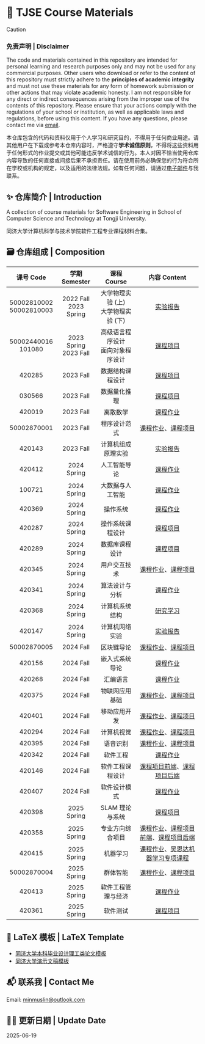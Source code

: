 # 🎉 TJSE Course Materials

> [!CAUTION]
> ### 免责声明 | Disclaimer
> 
> The code and materials contained in this repository are intended for personal learning and research purposes only and may not be used for any commercial purposes. Other users who download or refer to the content of this repository must strictly adhere to the **principles of academic integrity** and must not use these materials for any form of homework submission or other actions that may violate academic honesty. I am not responsible for any direct or indirect consequences arising from the improper use of the contents of this repository. Please ensure that your actions comply with the regulations of your school or institution, as well as applicable laws and regulations, before using this content. If you have any questions, please contact me via [email](mailto:minmuslin@outlook.com).
>
> 本仓库包含的代码和资料仅用于个人学习和研究目的，不得用于任何商业用途。请其他用户在下载或参考本仓库内容时，严格遵守**学术诚信原则**，不得将这些资料用于任何形式的作业提交或其他可能违反学术诚信的行为。本人对因不恰当使用仓库内容导致的任何直接或间接后果不承担责任。请在使用前务必确保您的行为符合所在学校或机构的规定，以及适用的法律法规。如有任何问题，请通过[电子邮件](mailto:minmuslin@outlook.com)与我联系。

## ✨ 仓库简介 | Introduction

A collection of course materials for Software Engineering in School of Computer Science and Technology at Tongji University.

同济大学计算机科学与技术学院软件工程专业课程材料合集。

## 🗃️ 仓库组成 | Composition

| 课号 Code | 学期 Semester | 课程 Course | 内容 Content |
| :---: | :---: | :---: | :---: |
| 50002810002<br>50002810003 | 2022 Fall<br>2023 Spring | 大学物理实验 (上)<br>大学物理实验 (下) | [实验报告](https://github.com/MinmusLin/University_Physics_Experiment_Reports) |
| 50002440016<br>101080 | 2023 Spring<br>2023 Fall | 高级语言程序设计<br>面向对象程序设计 | [课程项目](https://github.com/MinmusLin/Advanced_Language_Programming_and_OOP_Course_Projects) |
| 420285 | 2023 Fall | 数据结构课程设计 | [课程项目](https://github.com/MinmusLin/Data_Structures_Course_Projects) |
| 030566 | 2023 Fall | 数据量化推理 | [课程项目](https://github.com/MinmusLin/Quantitative_Reasoning_Course_Project) |
| 420019 | 2023 Fall | 离散数学 | [课程作业](https://github.com/MinmusLin/Discrete_Mathematics_Course_Assignments) |
| 50002870001 | 2023 Fall | 程序设计范式 | [课程作业](https://github.com/MinmusLin/Programming_Paradigms_Course_Assignments)、[课程项目](https://github.com/MinmusLin/Teamfight_Tactics) |
| 420143 | 2023 Fall | 计算机组成原理实验 | [实验报告](https://github.com/MinmusLin/Computer_Organization_Experiment_Reports) |
| 420412 | 2024 Spring | 人工智能导论 | [课程作业](https://github.com/MinmusLin/Introduction_to_Artificial_Intelligence_Course_Assignments) |
| 100721 | 2024 Spring | 大数据与人工智能 | [课程作业](https://github.com/MinmusLin/Big_Data_and_Artificial_Intelligence_Course_Assignments) |
| 420369 | 2024 Spring | 操作系统 | [课程作业](https://github.com/MinmusLin/Operating_System_Course_Assignments) |
| 420287 | 2024 Spring | 操作系统课程设计 | [课程项目](https://github.com/MinmusLin/Minmus_Operating_System_in_Rust) |
| 420289 | 2024 Spring | 数据库课程设计 | [课程项目](https://github.com/MinmusLin/PetJoy) |
| 420345 | 2024 Spring | 用户交互技术 | [课程作业](https://github.com/MinmusLin/Human_Computer_Interface_Course_Assignments)、[课程项目](https://github.com/MinmusLin/Story_Lingo_Kids) |
| 420341 | 2024 Spring | 算法设计与分析 | [课程作业](https://github.com/MinmusLin/Analysis_and_Design_of_Algorithms_Course_Assignments) |
| 420368 | 2024 Spring | 计算机系统结构 | [研究学习](https://github.com/MinmusLin/Computer_Architecture_Research_Study) |
| 420147 | 2024 Spring | 计算机网络实验 | [实验报告](https://github.com/MinmusLin/Computer_Network_Experiment_Reports) |
| 50002870005 | 2024 Fall | 区块链导论 | [课程作业](https://github.com/MinmusLin/Introduction_to_Blockchain)、[课程项目](https://github.com/MinmusLin/Miel_Link) |
| 420156 | 2024 Fall | 嵌入式系统导论 | [课程作业](https://github.com/MinmusLin/Introduction_to_Embedded_Systems_Course_Assignments) |
| 420268 | 2024 Fall | 汇编语言 | [课程作业](https://github.com/MinmusLin/Assembly_Language_Course_Assignments) |
| 420375 | 2024 Fall | 物联网应用基础 | [课程作业](https://github.com/MinmusLin/Fundamentals_of_IoT_Applications_Course_Assignments)、[课程项目](https://github.com/MinmusLin/Regional_THP_Data_Publishing_Subscription_and_Analysis_System) |
| 420401 | 2024 Fall | 移动应用开发 | [课程作业](https://github.com/MinmusLin/Mobile_Application_Development_Course_Assignments)、[课程项目](https://github.com/Tongji-Software-2024/Atlas.Y_iOS_Application) |
| 420294 | 2024 Fall | 计算机视觉 | [课程作业](https://github.com/MinmusLin/Computer_Vision_Course_Assignments)、[课程项目](https://github.com/MinmusLin/Speedbump_Detection_and_Distance_Measurement) |
| 420395 | 2024 Fall | 语音识别 | [课程作业](https://github.com/MinmusLin/Speech_Recognition_Course_Assignments)、[课程项目](https://github.com/MinmusLin/Meeting_Minutes_Assistant) |
| 420342 | 2024 Fall | 软件工程 | [课程作业](https://github.com/MinmusLin/Software_Engineering_Course_Assignments) |
| 420146 | 2024 Fall | 软件工程课程设计 | [课程项目前端](https://github.com/Intelligent-Curtain-Wall/OssManagement_Frontend)、[课程项目后端](https://github.com/Intelligent-Curtain-Wall/OssManagement_Backend) |
| 420407 | 2024 Fall | 软件设计模式 | [课程作业](https://github.com/MinmusLin/Software_Design_Patterns_Course_Assignments) |
| 420398 | 2025 Spring | SLAM 理论与系统 | [课程项目](https://github.com/MinmusLin/SLAM_Theory_and_Systems_Course_Project) |
| 420358 | 2025 Spring | 专业方向综合项目 | [课程作业](https://github.com/MinmusLin/Diagnosis_of_Diabetic_Retinopathy)、[课程项目前端](https://github.com/MinmusLin/DiabRetina_AI_Frontend)、[课程项目后端](https://github.com/MinmusLin/DiabRetina_AI_Backend) |
| 420415 | 2025 Spring | 机器学习 | [课程作业](https://github.com/MinmusLin/Machine_Learning_Course_Assignments)、[吴恩达机器学习专项课程](https://github.com/MinmusLin/Machine_Learning_Specialization_Practice_Labs) |
| 50002870004 | 2025 Spring | 群体智能 | [课程作业](https://github.com/MinmusLin/Swarm_Intelligence_Course_Assignments)、[课程项目](https://github.com/MinmusLin/Reinforcement_Learning_Based_Multi_Agent_Path_Finding) |
| 420413 | 2025 Spring | 软件工程管理与经济 | [课程作业](https://github.com/MinmusLin/Software_Engineering_Management_and_Economics_Course_Assignments) |
| 420361 | 2025 Spring | 软件测试 | [课程项目](https://github.com/MinmusLin/Tongji_ICW_Dataset_Management_Platform_Test_Application) |

## 📑 LaTeX 模板 | LaTeX Template

* [同济大学本科毕业设计理工类论文模板](https://github.com/MinmusLin/Tongji_University_Undergraduate_Thesis_Template)
* [同济大学演示文稿模板](https://github.com/MinmusLin/Tongji_University_Beamer_Template)

## 📬 联系我 | Contact Me

Email: minmuslin@outlook.com

## 🧑‍💻 更新日期 | Update Date

2025-06-19

